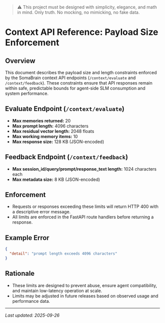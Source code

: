 > :warning: This project must be designed with simplicity, elegance, and math in mind. Only truth. No mocking, no mimicking, no fake data.

# Context API Reference: Payload Size Enforcement

## Overview
This document describes the payload size and length constraints enforced by the SomaBrain context API endpoints (`/context/evaluate` and `/context/feedback`). These constraints ensure that API responses remain within safe, predictable bounds for agent-side SLM consumption and system performance.

## Evaluate Endpoint (`/context/evaluate`)
- **Max memories returned:** 20
- **Max prompt length:** 4096 characters
- **Max residual vector length:** 2048 floats
- **Max working memory items:** 10
- **Max response size:** 128 KB (JSON-encoded)

## Feedback Endpoint (`/context/feedback`)
- **Max session_id/query/prompt/response_text length:** 1024 characters each
- **Max metadata size:** 8 KB (JSON-encoded)

## Enforcement
- Requests or responses exceeding these limits will return HTTP 400 with a descriptive error message.
- All limits are enforced in the FastAPI route handlers before returning a response.

## Example Error
```json
{
  "detail": "prompt length exceeds 4096 characters"
}
```

## Rationale
- These limits are designed to prevent abuse, ensure agent compatibility, and maintain low-latency operation at scale.
- Limits may be adjusted in future releases based on observed usage and performance data.

---
_Last updated: 2025-09-26_
